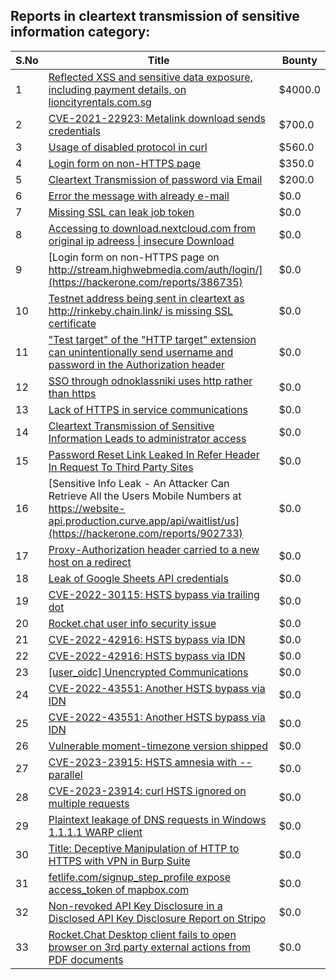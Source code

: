## Reports in cleartext transmission of sensitive information category:
| S.No | Title | Bounty |
| ---- | ----- | ------ |
| 1 | [Reflected XSS and sensitive data exposure, including payment details, on lioncityrentals.com.sg](https://hackerone.com/reports/340431) | $4000.0 |
| 2 | [CVE-2021-22923: Metalink download sends credentials](https://hackerone.com/reports/1213181) | $700.0 |
| 3 | [Usage of disabled protocol in curl](https://hackerone.com/reports/2437131) | $560.0 |
| 4 | [Login form on non-HTTPS page](https://hackerone.com/reports/214571) | $350.0 |
| 5 | [Cleartext Transmission of password via Email](https://hackerone.com/reports/2337938) | $200.0 |
| 6 | [Error the message with already e-mail ](https://hackerone.com/reports/265441) | $0.0 |
| 7 | [Missing SSL can leak job token ](https://hackerone.com/reports/222036) | $0.0 |
| 8 | [Accessing to download.nextcloud.com from original ip adreess &#124; insecure Download](https://hackerone.com/reports/374053) | $0.0 |
| 9 | [Login form on non-HTTPS page on http://stream.highwebmedia.com/auth/login/](https://hackerone.com/reports/386735) | $0.0 |
| 10 | [Testnet address being sent in cleartext as http://rinkeby.chain.link/ is missing SSL certificate](https://hackerone.com/reports/576288) | $0.0 |
| 11 | ["Test target" of the "HTTP target" extension can unintentionally send username and password in the Authorization header](https://hackerone.com/reports/536669) | $0.0 |
| 12 | [SSO through odnoklassniki uses http rather than https](https://hackerone.com/reports/703759) | $0.0 |
| 13 | [Lack of HTTPS in service communications](https://hackerone.com/reports/741549) | $0.0 |
| 14 | [Cleartext Transmission of Sensitive Information Leads to administrator access](https://hackerone.com/reports/813159) | $0.0 |
| 15 | [Password Reset Link Leaked In Refer Header In Request To Third Party Sites ](https://hackerone.com/reports/751581) | $0.0 |
| 16 | [Sensitive Info Leak - An Attacker Can Retrieve All the Users Mobile Numbers at https://website-api.production.curve.app/api/waitlist/us](https://hackerone.com/reports/902733) | $0.0 |
| 17 | [Proxy-Authorization header carried to a new host on a redirect](https://hackerone.com/reports/1086259) | $0.0 |
| 18 | [Leak of Google Sheets API credentials](https://hackerone.com/reports/965314) | $0.0 |
| 19 | [CVE-2022-30115: HSTS bypass via trailing dot](https://hackerone.com/reports/1565622) | $0.0 |
| 20 | [Rocket.chat user info security issue](https://hackerone.com/reports/1517377) | $0.0 |
| 21 | [CVE-2022-42916: HSTS bypass via IDN](https://hackerone.com/reports/1730660) | $0.0 |
| 22 | [CVE-2022-42916: HSTS bypass via IDN](https://hackerone.com/reports/1753226) | $0.0 |
| 23 | [[user_oidc] Unencrypted Communications](https://hackerone.com/reports/1687005) | $0.0 |
| 24 | [CVE-2022-43551: Another HSTS bypass via IDN](https://hackerone.com/reports/1755083) | $0.0 |
| 25 | [CVE-2022-43551: Another HSTS bypass via IDN](https://hackerone.com/reports/1813831) | $0.0 |
| 26 | [Vulnerable moment-timezone version shipped](https://hackerone.com/reports/1708873) | $0.0 |
| 27 | [CVE-2023-23915: HSTS amnesia with --parallel](https://hackerone.com/reports/1814333) | $0.0 |
| 28 | [CVE-2023-23914: curl HSTS ignored on multiple requests](https://hackerone.com/reports/1813864) | $0.0 |
| 29 | [Plaintext leakage of DNS requests in Windows 1.1.1.1 WARP client](https://hackerone.com/reports/1941390) | $0.0 |
| 30 | [Title: Deceptive Manipulation of HTTP to HTTPS with VPN in Burp Suite](https://hackerone.com/reports/2230842) | $0.0 |
| 31 | [fetlife.com/signup_step_profile expose access_token of mapbox.com](https://hackerone.com/reports/2129769) | $0.0 |
| 32 | [Non-revoked API Key Disclosure in a Disclosed API Key Disclosure Report on Stripo](https://hackerone.com/reports/1709815) | $0.0 |
| 33 | [Rocket.Chat Desktop client fails to open browser on 3rd party external actions from PDF documents](https://hackerone.com/reports/1967109) | $0.0 |